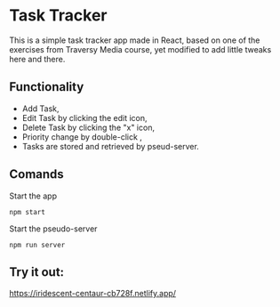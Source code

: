 # Task Tracker

This is a simple task tracker app made in React, based on one of the exercises from Traversy Media course, yet modified to add little tweaks here and there.

## Functionality
* Add Task,
* Edit Task by clicking the edit icon,
* Delete Task by clicking the "x" icon,
* Priority change by double-click ,
* Tasks are stored and retrieved by pseud-server.

## Comands

Start the app
````
npm start
````

Start the pseudo-server
```` 
npm run server
````

## Try it out:
https://iridescent-centaur-cb728f.netlify.app/